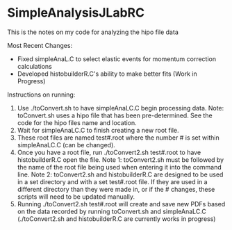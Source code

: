 # SimpleAnalysisJLabRC
This is the notes on my code for analyzing the hipo file data


Most Recent Changes:
* Fixed simpleAnaL.C to select elastic events for momentum correction calculations
* Developed histobuilderR.C's ability to make better fits (Work in Progress)


Instructions on running:
1) Use ./toConvert.sh to have simpleAnaLC.C begin processing data.
Note: toConvert.sh uses a hipo file that has been pre-determined. See the code for the hipo files name and location.
2) Wait for simpleAnaLC.C to finish creating a new root file.
3) These root files are named test#.root where the number # is set within simpleAnaLC.C (can be changed).
4) Once you have a root file, run ./toConvert2.sh test#.root to have histobuilderR.C open the file.
Note 1: toConvert2.sh must be followed by the name of the root file being used when entering it into the command line.
Note 2: toConvert2.sh and histobuilderR.C are designed to be used in a set directory and with a set test#.root file.
If they are used in a different directory than they were made in, or if the # changes, these scripts will need to be updated manually.
5) Running ./toConvert2.sh test#.root will create and save new PDFs based on the data recorded by running toConvert.sh and simpleAnaLC.C
(./toConvert2.sh and histobuilderR.C are currently works in progress)
